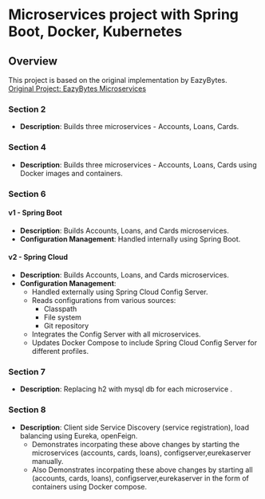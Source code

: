 # Microservices project with Spring Boot, Docker, Kubernetes

## Overview
This project is based on the original implementation by EazyBytes.  
[Original Project: EazyBytes Microservices](https://github.com/eazybytes/microservices)


### Section 2
- **Description**: Builds three microservices - Accounts, Loans, Cards.

### Section 4
- **Description**: Builds three microservices - Accounts, Loans, Cards using Docker images and containers.

### Section 6

#### v1 - Spring Boot
- **Description**: Builds Accounts, Loans, and Cards microservices.
- **Configuration Management**: Handled internally using Spring Boot.

#### v2 - Spring Cloud
- **Description**: Builds Accounts, Loans, and Cards microservices.
- **Configuration Management**:
  - Handled externally using Spring Cloud Config Server.
  - Reads configurations from various sources:
    - Classpath
    - File system
    - Git repository
  - Integrates the Config Server with all microservices.
  - Updates Docker Compose to include Spring Cloud Config Server for different profiles.
 
### Section 7
- **Description**: Replacing h2 with mysql db for each microservice .

### Section 8
- **Description**: Client side Service Discovery (service registration), load balancing using Eureka, openFeign.
  - Demonstrates incorpating these above changes by starting the microservices (accounts, cards, loans), configserver,eurekaserver manually.
  - Also Demonstrates incorpating these above changes by starting all (accounts, cards, loans), configserver,eurekaserver in the form of containers using Docker compose.
